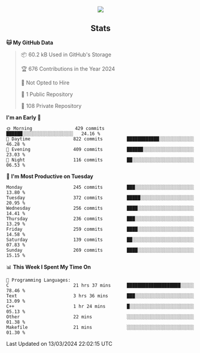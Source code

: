 <h1 align="center"><img src="https://readme-typing-svg.demolab.com?font=JetBrains+Mono&duration=3000&pause=1500&color=FE8019&center=true&multiline=true&repeat=false&random=false&width=600&height=60&lines=Welcome+to+my+page!;I'm+currently+learning+C%2C+Rust+and+C%2B%2B"></h1>

<h2 align="center">Stats</h2>

<!--START_SECTION:waka-->
**🐱 My GitHub Data** 

> 📦 60.2 kB Used in GitHub's Storage 
 > 
> 🏆 676 Contributions in the Year 2024
 > 
> 🚫 Not Opted to Hire
 > 
> 📜 1 Public Repository 
 > 
> 🔑 108 Private Repository 
 > 
**I'm an Early 🐤** 

```text
🌞 Morning                429 commits         ██████░░░░░░░░░░░░░░░░░░░   24.16 % 
🌆 Daytime                822 commits         ████████████░░░░░░░░░░░░░   46.28 % 
🌃 Evening                409 commits         ██████░░░░░░░░░░░░░░░░░░░   23.03 % 
🌙 Night                  116 commits         ██░░░░░░░░░░░░░░░░░░░░░░░   06.53 % 
```
📅 **I'm Most Productive on Tuesday** 

```text
Monday                   245 commits         ███░░░░░░░░░░░░░░░░░░░░░░   13.80 % 
Tuesday                  372 commits         █████░░░░░░░░░░░░░░░░░░░░   20.95 % 
Wednesday                256 commits         ████░░░░░░░░░░░░░░░░░░░░░   14.41 % 
Thursday                 236 commits         ███░░░░░░░░░░░░░░░░░░░░░░   13.29 % 
Friday                   259 commits         ████░░░░░░░░░░░░░░░░░░░░░   14.58 % 
Saturday                 139 commits         ██░░░░░░░░░░░░░░░░░░░░░░░   07.83 % 
Sunday                   269 commits         ████░░░░░░░░░░░░░░░░░░░░░   15.15 % 
```


📊 **This Week I Spent My Time On** 

```text
💬 Programming Languages: 
C                        21 hrs 37 mins      ████████████████████░░░░░   78.46 % 
Text                     3 hrs 36 mins       ███░░░░░░░░░░░░░░░░░░░░░░   13.09 % 
C++                      1 hr 24 mins        █░░░░░░░░░░░░░░░░░░░░░░░░   05.13 % 
Other                    22 mins             ░░░░░░░░░░░░░░░░░░░░░░░░░   01.38 % 
Makefile                 21 mins             ░░░░░░░░░░░░░░░░░░░░░░░░░   01.30 % 
```


 Last Updated on 13/03/2024 22:02:15 UTC
<!--END_SECTION:waka-->
